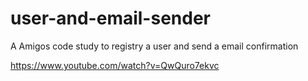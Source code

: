 # user-and-email-sender
A Amigos code study to registry a user and send a email confirmation

https://www.youtube.com/watch?v=QwQuro7ekvc
